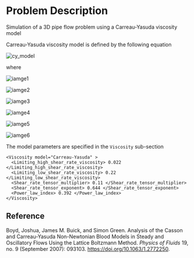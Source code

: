 
# **Problem Description**

Simulation of a 3D pipe flow problem using a Carreau-Yasuda viscosity model

Carreau-Yasuda viscosity model is defined by the following equation

![cy_model](https://latex.codecogs.com/png.image?\inline&space;\dpi{120}\bg{white}\eta=\eta_\infty&plus;(\eta_0-\eta_\infty)\left[&space;1&plus;\left(&space;\lambda&space;\dot{\gamma}&space;\right)^a&space;\right]^{\frac{n-1}{a}}&space;)

where

![iamge1](https://latex.codecogs.com/png.image?\inline&space;\dpi{120}\bg{white}\eta_\infty:&space;\text{Limiting&space;high&space;shear-rate&space;viscosity})

![iamge2](https://latex.codecogs.com/png.image?\inline&space;\dpi{120}\bg{white}\eta_0:&space;\text{Limiting&space;low&space;shear-rate&space;viscosity}&space;)

![iamge3](https://latex.codecogs.com/png.image?\inline&space;\dpi{120}\bg{white}\lambda:&space;\text{Shear-rate&space;tensor&space;multiplier}&space;)

![iamge4](https://latex.codecogs.com/png.image?\inline&space;\dpi{120}\bg{white}\dot{\gamma}:&space;\text{Shear&space;rate}&space;)

![iamge5](https://latex.codecogs.com/png.image?\inline&space;\dpi{120}\bg{white}a:&space;\text{Shear-rate&space;tensor&space;exponent}&space;)

![iamge6](https://latex.codecogs.com/png.image?\inline&space;\dpi{120}\bg{white}n:&space;&space;\text{Power-law&space;index})


The model parameters are specified in the `Viscosity` sub-section

```
<Viscosity model="Carreau-Yasuda" >
  <Limiting_high_shear_rate_viscosity> 0.022 </Limiting_high_shear_rate_viscosity>
  <Limiting_low_shear_rate_viscosity> 0.22 </Limiting_low_shear_rate_viscosity> 
  <Shear_rate_tensor_multiplier> 0.11 </Shear_rate_tensor_multiplier> 
  <Shear_rate_tensor_exponent> 0.644 </Shear_rate_tensor_exponent> 
  <Power_law_index> 0.392 </Power_law_index> 
</Viscosity>
```



## Reference
Boyd, Joshua, James M. Buick, and Simon Green.  Analysis of the Casson and Carreau-Yasuda Non-Newtonian Blood Models in Steady and Oscillatory Flows Using the Lattice Boltzmann Method.  *Physics of Fluids* 19, no. 9 (September 2007): 093103. https://doi.org/10.1063/1.2772250.
